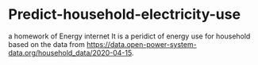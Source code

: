 # Predict-household-electricity-use
a homework of Energy internet
It is a peridict of energy use for household based on the data from https://data.open-power-system-data.org/household_data/2020-04-15.

